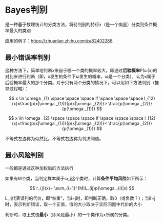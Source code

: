 # Bayes判别
是一种基于数理统计的分类方法，将待判别的特征x（是一个向量）分类到条件概率最大的类别

应用的例子：https://zhuanlan.zhihu.com/p/82402288

## 最小错误率判别
这种方法下，简单地判断x来自于哪一个类的概率较大，即通过**后验概率**P(ω|x)的对比来进行判断（即，x发生的条件下ω发生的概率，ω是一个分类），认为x属于后验概率最大的那个分类。对于只有两个分类的情况下，可以用如下方法判别（推导过程略）：

$$
x \in \omega _{1} \space \space \space if \space \space \space l_{12}(x)=\frac{p(x|\omega _{1})}{p(x|\omega _{2})}> \frac{p(\omega _{2})}{p(\omega _{1})}
$$

$$
x \in \omega _{2} \space \space \space if \space \space \space l_{12}(x)=\frac{p(x|\omega _{1})}{p(x|\omega _{2})}< \frac{p(\omega _{2})}{p(\omega _{1})}
$$

不等式左边称为似然比，不等式右边称为判决阈值。

## 最小风险判别
一般都是通过这种加权后的方法执行

如果有M个类，当判定样本属于ω_j这个类时，计算**条件平均风险**如下所示：

$$
r_{j}(x)= \sum_{i=1}^{M}L_{ij}p(\omega _{i}|x)
$$

L_ij代表误判的代价，即“权重”，当i=j时，即判断正确，取0（或负数？）；当i!=j时，表示判断错误，取一个正值，值的大小取决于实际问题中代价的大小

判断时，取上式值**最小**（即风险最小）的一个类作为x所属的分类。
